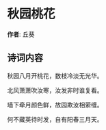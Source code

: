 # 秋园桃花

**作者**: 丘葵

## 诗词内容

秋园八月开桃花，数枝冷淡无光华。

北风萧萧吹汝寒，汝发非时谁复看。

墙下牵月颜色鲜，故园欺汝相萦缠。

何不藏英待时发，自有阳春三月天。


